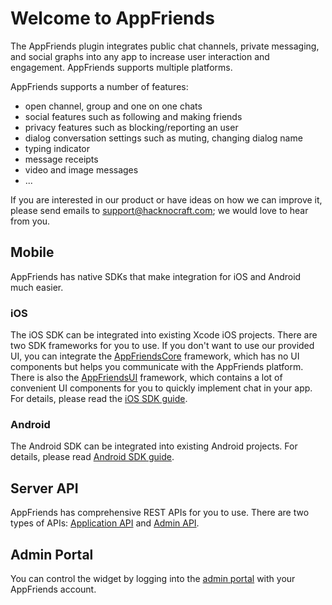 # Welcome to AppFriends

The AppFriends plugin integrates public chat channels, private messaging, and social graphs into any app to increase user interaction and engagement. AppFriends supports multiple platforms.

AppFriends supports a number of features:
<ul>
<li>open channel, group and one on one chats</li>
<li>social features such as following and making friends</li>
<li>privacy features such as blocking/reporting an user</li>
<li>dialog conversation settings such as muting, changing dialog name</li>
<li>typing indicator</li>
<li>message receipts</li>
<li>video and image messages</li>
<li>...</li>
</ul>

If you are interested in our product or have ideas on how we can improve it, please send emails to [support@hacknocraft.com](SUPPORT@HACKNOCRAFT.COM); we would love to hear from you.

## Mobile
AppFriends has native SDKs that make integration for iOS and Android much easier.

### iOS
The iOS SDK can be integrated into existing Xcode iOS projects. There are two SDK frameworks for you to use. If you don't want to use our provided UI, you can integrate the [AppFriendsCore](https://github.com/laeroah/AppFriendsCoreFramework) framework, which has no UI components but helps you communicate with the AppFriends platform. There is also the [AppFriendsUI](https://github.com/laeroah/AppFriendsUI) framework, which contains a lot of convenient UI components for you to quickly implement chat in your app. For details, please read the [iOS SDK guide](ios/quick_start.md).

### Android
The Android SDK can be integrated into existing Android projects. For details,
please read [Android SDK guide](android/quick_start.md).

## Server API
AppFriends has comprehensive REST APIs for you to use. There are two types of APIs: [Application API](api/applicationapi.md) and [Admin API](api/adminapi.md).

## Admin Portal
You can control the widget by logging into the [admin portal](https://appfriends.hacknocraft.com/) with your AppFriends account.
